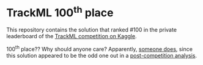 # TrackML 100<sup>th</sup> place

This repository contains the solution that ranked #100 in the private leaderboard of the [TrackML competition on Kaggle](https://www.kaggle.com/c/trackml-particle-identification).

100<sup>th</sup> place?? Why should anyone care? Apparently, [someone does](https://www.kaggle.com/c/trackml-particle-identification/discussion/69981#433908), since this solution appeared to be the odd one out in a [post-competition analysis](https://twitter.com/trackmllhc/status/1070339064094736390).
